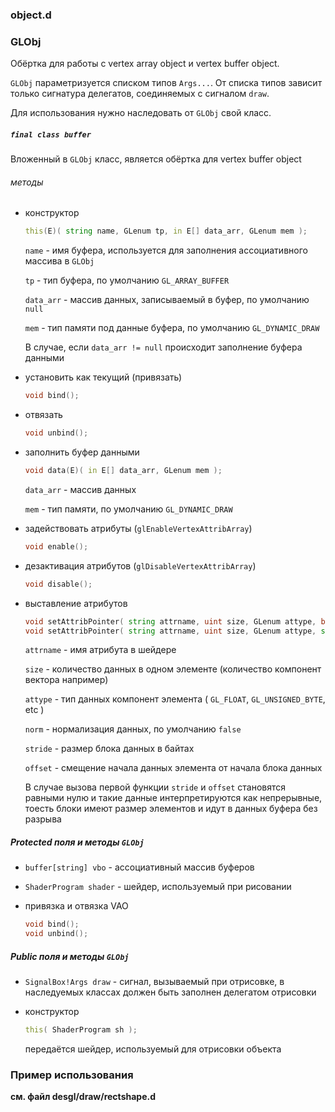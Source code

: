 ### object.d ###


### GLObj

Обёртка для работы с vertex array object и vertex buffer object.

`GLObj` параметризуется списком типов `Args...`. 
От списка типов зависит только сигнатура делегатов, соединяемых с сигналом `draw`.

Для использования нужно наследовать от `GLObj` свой класс.

##### `final class buffer`

Вложенный в `GLObj` класс, является обёртка для vertex buffer object

###### методы

* конструктор 

    ```d
    this(E)( string name, GLenum tp, in E[] data_arr, GLenum mem );
    ```

    `name` - имя буфера, используется для заполнения ассоциативного массива в `GLObj`

    `tp` - тип буфера, по умолчанию `GL_ARRAY_BUFFER`

    `data_arr` - массив данных, записываемый в буфер, по умолчанию `null`

    `mem` - тип памяти под данные буфера, по умолчанию `GL_DYNAMIC_DRAW`

    В случае, если `data_arr != null` происходит заполнение буфера данными

* установить как текущий (привязать)
    
    ```d
    void bind();
    ```

* отвязать

    ```d
    void unbind();
    ```

* заполнить буфер данными

    ```d
    void data(E)( in E[] data_arr, GLenum mem );
    ```

    `data_arr` - массив данных

    `mem` - тип памяти, по умолчанию `GL_DYNAMIC_DRAW`

* задействовать атрибуты (`glEnableVertexAttribArray`)

    ```d
    void enable();
    ```

* дезактивация атрибутов (`glDisableVertexAttribArray`)

    ```d
    void disable();
    ```

* выставление атрибутов 

    ```d
    void setAttribPointer( string attrname, uint size, GLenum attype, bool norm );
    void setAttribPointer( string attrname, uint size, GLenum attype, size_t stride, size_t offset, bool norm );
    ```

    `attrname` - имя атрибута в шейдере

    `size` - количество данных в одном элементе (количество компонент вектора например)

    `attype` - тип данных компонент элемента ( `GL_FLOAT`, `GL_UNSIGNED_BYTE`, etc )

    `norm` - нормализация данных, по умолчанию `false`

    `stride` - размер блока данных в байтах

    `offset` - смещение начала данных элемента от начала блока данных

    В случае вызова первой функции `stride` и `offset` становятся равными нулю и
    такие данные интерпретируются как непрерывные, тоесть блоки имеют размер 
    элементов и идут в данных буфера без разрыва

##### Protected поля и методы `GLObj` #####

* `buffer[string] vbo` - ассоциативный массив буферов

* `ShaderProgram shader` - шейдер, используемый при рисовании

* привязка и отвязка VAO
    ```d
    void bind();
    void unbind();
    ```

##### Public поля и методы `GLObj` #####
    
* `SignalBox!Args draw` - сигнал, вызываемый при отрисовке,
    в наследуемых классах должен быть заполнен делегатом отрисовки

* конструктор
    
    ```d
    this( ShaderProgram sh );
    ```

    передаётся шейдер, используемый для отрисовки объекта


### Пример использования ###

**см. файл desgl/draw/rectshape.d**














